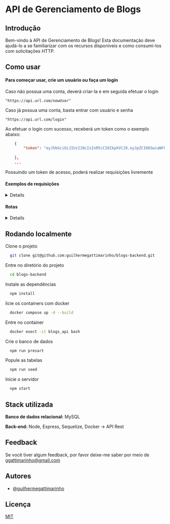 
# API de Gerenciamento de Blogs






## Introdução
Bem-vindo à API de Gerenciamento de Blogs! Esta documentação deve ajudá-lo a se familiarizar com os recursos disponíveis e como consumi-los com solicitações HTTP.


## Como usar

  #### Para começar usar, crie um usuário ou faça um login
  Caso não possua uma conta, deverá criar-la e em seguida efetuar o login
   ```
  "https://api.url.com/newUser"
  ```
  Caso já possua uma conta, basta entrar com usuário e senha
  ```
  "https://api.url.com/login"
  ```
  Ao efetuar o login com sucesso, receberá um token como o exemplo abaixo:
  ```json
      {
          "token": "eyJhbGciOiJIUzI1NiIsInR5cCI6IkpXVCJ9.eyJpZCI6OSwiaWF0IjoxNjk2MzczNDMwLCJleHAiOjE2OTg5NjU0MzB9.B_NiIm-KkbvMQ1_IjQHFUJqn_TzIDbN1mhoK5sTlNVM"
          
      },
      ...
  ```
  Possuindo um token de acesso, poderá realizar requisições livremente
  #### Exemplos de requisições
<details>
  
  ```
  "https://api.url.com/user"

  [
    {
        "id": 1,
        "displayName": "Morpheus",
        "email": "morpheus@email.com",
        "image": "http://image.url.com"
    },
    {
        "id": 2,
        "displayName": "Neo",
        "email": "neo@email.com",
        "image": "http://image.url.com"
    }
]
  ```
  ```
  "https://api.url.com/user/1"

    {
        "id": 1,
        "displayName": "Morpheus",
        "email": "morpheus@email.com",
        "image": "http://image.url.com"
    }
  ```
  ```
  "https://api.url.com/categories"

   [
    {
        "id": 1,
        "name": "Hello World"
    },
    {
        "id": 2,
        "name": "Matirx"
    },
   ]
  ```
  ```
  "https://api.url.com/post"

   [
    {
        "id": 1,
        "title": "Latest updates, August 1st",
        "content": "The whole text for the blog post goes here in this key",
        "userId": 1,
        "published": "2023-10-03T23:26:53.000Z",
        "updated": "2023-10-03T23:26:53.000Z",
        "user": {
            "id": 1,
            "displayName": "morpheus",
            "email": "morpheus@email.com",
            "image": "http://imageurl.com"
        },
        "categories": [
            {
                "id": 1,
                "name": "Hello World"
            },
            {
                "id": 2,
                "name": "Matirx"
            }
        ]
    }
   ]
  ```
```
  "https://api.url.com/post/1"
    {
        "id": 1,
        "title": "Latest updates, August 1st",
        "content": "The whole text for the blog post goes here in this key",
        "userId": 1,
        "published": "2023-10-03T23:26:53.000Z",
        "updated": "2023-10-03T23:26:53.000Z",
        "user": {
            "id": 1,
            "displayName": "morpheus",
            "email": "morpheus@email.com",
            "image": "http://imageurl.com"
        },
        "categories": [
            {
                "id": 1,
                "name": "Hello World"
            },
            {
                "id": 2,
                "name": "Matirx"
            }
        ]
    }
  ```
```
  "https://api.url.com/post/search?q=latest"

   [
    {
        "id": 1,
        "title": "Latest updates, August 1st",
        "content": "The whole text for the blog post goes here in this key",
        "userId": 1,
        "published": "2023-10-03T23:26:53.000Z",
        "updated": "2023-10-03T23:26:53.000Z",
        "user": {
            "id": 1,
            "displayName": "morpheus",
            "email": "morpheus@email.com",
            "image": "http://imageurl.com"
        },
        "categories": [
            {
                "id": 1,
                "name": "Hello World"
            },
            {
                "id": 2,
                "name": "Matirx"
            }
        ]
    }
   ]
  ```
</details>
 
#### Rotas
<details>
  post /newUser -> cria um novo usuario mediante nome, email, senha e imagem(url - opcional) <br/>
  
  post /login -> realiza o login de um usuario existente -> gera um barrer token que sera utilizado para acessar as proximas rotas <br/>

  <br/>
  get /user -> lista com todos os usuarios -> é necessario ussar o token gerado no login na autorizathion <br/>
  get /user/:id -> lista com usuario correspondente ao id -> é necessario ussar o token gerado no login na autorizathion <br/>
  put /user/:id -> permite editar as informações de um usuario -> é necessario ussar o token gerado no login na autorizathion <br/>
  delete /user/:id -> deleta usuario corresondete ao id -> é necessario ussar o token gerado no login na autorizathion <br/>

  <br/>
  post /categories -> cria uma nova categoria mediante um nome (ex: {name: carros} -> é necessario ussar o token gerado no login na autorizathion <br/>
  get /categories -> lista com todos as categorias -> é necessario ussar o token gerado no login na autorizathion  <br/>

  <br/>
  post /post -> cria um novo post mediante titulo, corpo e categorias -> é necessario ussar o token gerado no login na autorizathion <br/>
  get /post -> lista com todos os posts -> é necessario ussar o token gerado no login na autorizathion <br/>
  get /post/search?q= -> lista com todos os posts correspondentes ao termo de busca -> é necessario ussar o token gerado no login na autorizathion <br/>
  get /post/:id -> lista com post correspondente ao id -> é necessario ussar o token gerado no login na autorizathion <br/>
  put /post/:id -> atualiza o post correspondente ao id mediante titulo e corpo -> é necessario ussar o token gerado no login na autorizathion <br/>
  delete /post/:id -> deleta o post correspondete ao id -> é necessario ussar o token gerado no login na autorizathion <br/>
</details>

## Rodando localmente

Clone o projeto

```bash
  git clone git@github.com:guilhermegattimarinho/blogs-backend.git
```

Entre no diretório do projeto

```bash
  cd blogs-backend
```

Instale as dependências

```bash
  npm install
```

Iicie os containers com docker

```bash
  docker compose up -d --build
```

Entre no container

```bash
  docker exect -it blogs_api bash
```

Crie o banco de dados

```bash
  npm run presart 
```

Popule as tabelas

```bash
  npm run seed
```

Inicie o servidor

```bash
  npm start
```


## Stack utilizada

**Banco de dados relacional:** MySQL

**Back-end:** Node, Express, Sequelize, Docker ->  API Rest


## Feedback

Se você tiver algum feedback, por favor deixe-me saber por meio de ggattimarinho@gmail.com


## Autores

- [@guilhermegattimarinho](https://www.github.com/guilhermegattimarinho)


## Licença

[MIT](https://choosealicense.com/licenses/mit/)

